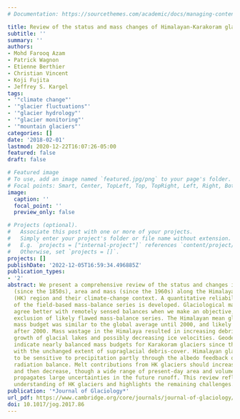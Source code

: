 ```yaml
---
# Documentation: https://sourcethemes.com/academic/docs/managing-content/

title: Review of the status and mass changes of Himalayan-Karakoram glaciers
subtitle: ''
summary: ''
authors:
- Mohd Farooq Azam
- Patrick Wagnon
- Etienne Berthier
- Christian Vincent
- Koji Fujita
- Jeffrey S. Kargel
tags:
- '"climate change"'
- '"glacier fluctuations"'
- '"glacier hydrology"'
- '"glacier monitoring"'
- '"mountain glaciers"'
categories: []
date: '2018-02-01'
lastmod: 2020-12-22T16:07:26-05:00
featured: false
draft: false

# Featured image
# To use, add an image named `featured.jpg/png` to your page's folder.
# Focal points: Smart, Center, TopLeft, Top, TopRight, Left, Right, BottomLeft, Bottom, BottomRight.
image:
  caption: ''
  focal_point: ''
  preview_only: false

# Projects (optional).
#   Associate this post with one or more of your projects.
#   Simply enter your project's folder or file name without extension.
#   E.g. `projects = ["internal-project"]` references `content/project/deep-learning/index.md`.
#   Otherwise, set `projects = []`.
projects: []
publishDate: '2022-12-05T16:59:34.496885Z'
publication_types:
- '2'
abstract: We present a comprehensive review of the status and changes in glacier length
  (since the 1850s), area and mass (since the 1960s) along the Himalayan-Karakoram
  (HK) region and their climate-change context. A quantitative reliability classification
  of the field-based mass-balance series is developed. Glaciological mass balances
  agree better with remotely sensed balances when we make an objective, systematic
  exclusion of likely flawed mass-balance series. The Himalayan mean glaciological
  mass budget was similar to the global average until 2000, and likely less negative
  after 2000. Mass wastage in the Himalaya resulted in increasing debris cover, the
  growth of glacial lakes and possibly decreasing ice velocities. Geodetic measurements
  indicate nearly balanced mass budgets for Karakoram glaciers since the 1970s, consistent
  with the unchanged extent of supraglacial debris-cover. Himalayan glaciers seem
  to be sensitive to precipitation partly through the albedo feedback on the short-wave
  radiation balance. Melt contributions from HK glaciers should increase until 2050
  and then decrease, though a wide range of present-day area and volume estimates
  propagates large uncertainties in the future runoff. This review reflects an increasing
  understanding of HK glaciers and highlights the remaining challenges.
publication: '*Journal of Glaciology*'
url_pdf: https://www.cambridge.org/core/journals/journal-of-glaciology/article/review-of-the-status-and-mass-changes-of-himalayankarakoram-glaciers/BDF72DED08FC3BC6584CD4F745EB1595
doi: 10.1017/jog.2017.86
---
```

